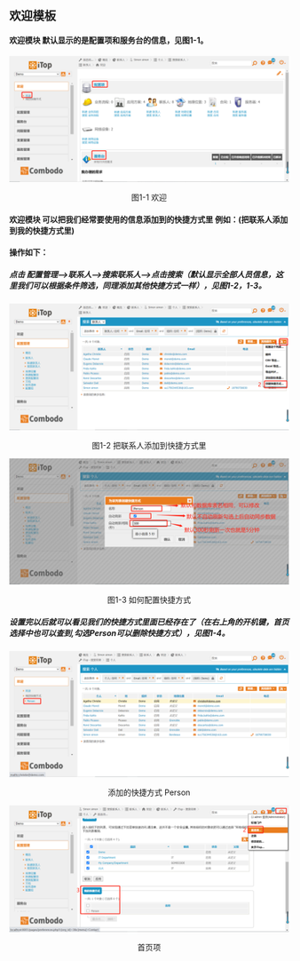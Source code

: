##  欢迎模板

#### 欢迎模块 默认显示的是配置项和服务台的信息，见图1-1。

![welcome1](../assets/welcome1.png)

<center>图1-1 欢迎</center>

#### 欢迎模块 可以把我们经常要使用的信息添加到的快捷方式里 例如：(把联系人添加到我的快捷方式里)

####  操作如下：

##### 点击 配置管理-->联系人-->搜索联系人-->点击搜索（默认显示全部人员信息，这里我们可以根据条件筛选，同理添加其他快捷方式一样），见图1-2，1-3。

![welcome2](../assets/welcome2.png)

<center>图1-2 把联系人添加到快捷方式里</center>

![welcome3](../assets/welcome3.png)

<center>图1-3 如何配置快捷方式</center>

##### 设置完以后就可以看见我们的快捷方式里面已经存在了（在右上角的开机键，首页选择中也可以查到,勾选Person可以删除快捷方式），见图1-4。

![welcome4](../assets/welcome4.png)

<center>添加的快捷方式 Person</center>

![welcome5](../assets/welcome5.png)

<center>首页项</center>

